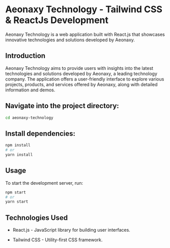 # Aeonaxy Technology - Tailwind CSS & ReactJs Development

Aeonaxy Technology is a web application built with React.js that showcases innovative technologies and solutions developed by Aeonaxy.

## Introduction

Aeonaxy Technology aims to provide users with insights into the latest technologies and solutions developed by Aeonaxy, a leading technology company. The application offers a user-friendly interface to explore various projects, products, and services offered by Aeonaxy, along with detailed information and demos.

## Navigate into the project directory:

```bash
cd aeonaxy-technology
```

## Install dependencies:

```bash
npm install
# or
yarn install
```

## Usage
To start the development server, run:

```bash
npm start
# or
yarn start
```

## Technologies Used

* React.js - JavaScript library for building user interfaces.

* Tailwind CSS - Utility-first CSS framework.


